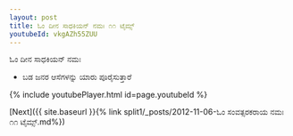 ```yaml
---
layout: post
title: ಓಂ ದೀನ ಸಾಧಕಿಯನ್ ನಮಃ ೧೧ ಟೈಮ್ಸ್
youtubeId: vkgAZh55ZUU
---
```

 
 
 ಓಂ ದೀನ ಸಾಧಕಿಯನ್ ನಮಃ  
 
 -  ಬಡ ಜನರ ಆಸೆಗಳನ್ನು ಯಾರು ಪೂರೈಸುತ್ತಾರೆ 
 
  
 
  
 
 
 
 
 
 


{% include youtubePlayer.html id=page.youtubeId %}
 
[Next]({{ site.baseurl }}{% link  split1/_posts/2012-11-06-ಓಂ ಸಂವತ್ಸರಕರಾಯ ನಮಃ ೧೧ ಟೈಮ್ಸ್.md%})
 
